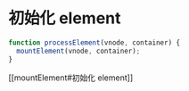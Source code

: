 # 初始化 element

```ts
function processElement(vnode, container) {
  mountElement(vnode, container);
}
```

[[mountElement#初始化 element]]